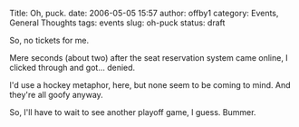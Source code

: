 Title: Oh, puck.
date: 2006-05-05 15:57
author: offby1
category: Events, General Thoughts
tags: events
slug: oh-puck
status: draft

So, no tickets for me.

Mere seconds (about two) after the seat reservation system came online, I clicked through and got\... denied.

I'd use a hockey metaphor, here, but none seem to be coming to mind. And they're all goofy anyway.

So, I'll have to wait to see another playoff game, I guess. Bummer.
